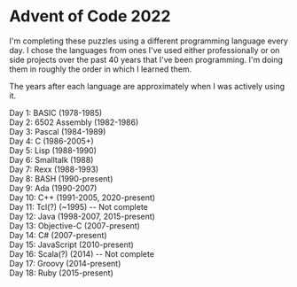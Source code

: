 # Advent of Code 2022

I'm completing these puzzles using a different programming language every day.
I chose the languages from ones I've used either professionally or on side projects over the past 40 years that I've been programming.
I'm doing them in roughly the order in which I learned them.

The years after each language are approximately when I was actively using it.

Day 1: BASIC (1978-1985)\
Day 2: 6502 Assembly (1982-1986)\
Day 3: Pascal (1984-1989)\
Day 4: C (1986-2005+)\
Day 5: Lisp (1988-1990)\
Day 6: Smalltalk (1988)\
Day 7: Rexx (1988-1993)\
Day 8: BASH (1990-present)\
Day 9: Ada (1990-2007)\
Day 10: C++ (1991-2005, 2020-present)\
Day 11: Tcl(?) (~1995) -- Not complete\
Day 12: Java (1998-2007, 2015-present)\
Day 13: Objective-C (2007-present)\
Day 14: C# (2007-present)\
Day 15: JavaScript (2010-present)\
Day 16: Scala(?) (2014) -- Not complete\
Day 17: Groovy (2014-present)\
Day 18: Ruby (2015-present)
